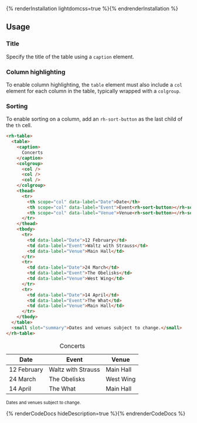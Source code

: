 {% renderInstallation lightdomcss=true %}{% endrenderInstallation %}

## Usage

### Title

Specify the title of the table using a `caption` element.
### Column highlighting

To enable column highlighting, the `table` element must also include a `col` element for each column in the table, typically wrapped with a `colgroup`.

### Sorting

To enable sorting on a column, add an `rh-sort-button` as the last child of the `th` cell.

```html
<rh-table>
  <table>
    <caption>
      Concerts
    </caption>
    <colgroup>
      <col />
      <col />
      <col />
    </colgroup>
    <thead>
      <tr>
        <th scope="col" data-label="Date">Date</th>
        <th scope="col" data-label="Event">Event<rh-sort-button></rh-sort-button></th>
        <th scope="col" data-label="Venue">Venue<rh-sort-button></rh-sort-button></th>
      </tr>
    </thead>
    <tbody>
      <tr>
        <td data-label="Date">12 February</td>
        <td data-label="Event">Waltz with Strauss</td>
        <td data-label="Venue">Main Hall</td>
      </tr>
      <tr>
        <td data-label="Date">24 March</td>
        <td data-label="Event">The Obelisks</td>
        <td data-label="Venue">West Wing</td>
      </tr>
      <tr>
        <td data-label="Date">14 April</td>
        <td data-label="Event">The What</td>
        <td data-label="Venue">Main Hall</td>
      </tr>
    </tbody>
  </table>
  <small slot="summary">Dates and venues subject to change.</small>
</rh-table>
```

<rh-table>
  <table>
    <caption>
      Concerts
    </caption>
    <colgroup>
      <col />
      <col />
      <col />
    </colgroup>
    <thead>
      <tr>
        <th scope="col" data-label="Date">Date</th>
        <th scope="col" data-label="Event">Event<rh-sort-button></rh-sort-button></th>
        <th scope="col" data-label="Venue">Venue<rh-sort-button></rh-sort-button></th>
      </tr>
    </thead>
    <tbody>
      <tr>
        <td data-label="Date">12 February</td>
        <td data-label="Event">Waltz with Strauss</td>
        <td data-label="Venue">Main Hall</td>
      </tr>
      <tr>
        <td data-label="Date">24 March</td>
        <td data-label="Event">The Obelisks</td>
        <td data-label="Venue">West Wing</td>
      </tr>
      <tr>
        <td data-label="Date">14 April</td>
        <td data-label="Event">The What</td>
        <td data-label="Venue">Main Hall</td>
      </tr>
    </tbody>
  </table>
  <small slot="summary">Dates and venues subject to change.</small>
</rh-table>


{% renderCodeDocs hideDescription=true %}{% endrenderCodeDocs %}
